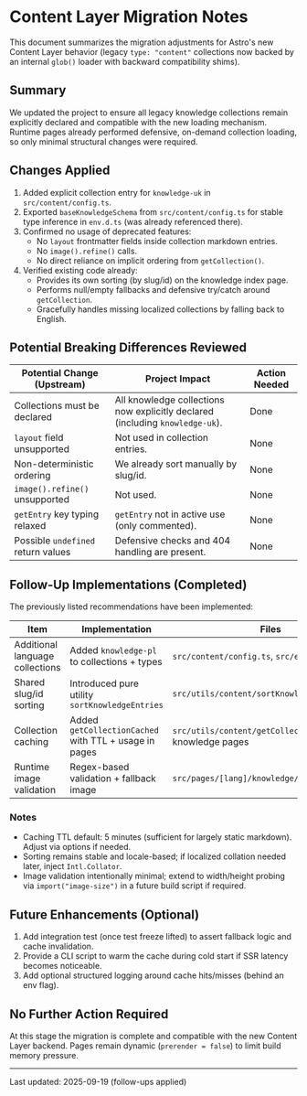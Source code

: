 # Content Layer Migration Notes

This document summarizes the migration adjustments for Astro's new Content Layer behavior (legacy
`type: "content"` collections now backed by an internal `glob()` loader with backward compatibility
shims).

## Summary

We updated the project to ensure all legacy knowledge collections remain explicitly declared and
compatible with the new loading mechanism. Runtime pages already performed defensive, on-demand
collection loading, so only minimal structural changes were required.

## Changes Applied

1. Added explicit collection entry for `knowledge-uk` in `src/content/config.ts`.
2. Exported `baseKnowledgeSchema` from `src/content/config.ts` for stable type inference in
   `env.d.ts` (was already referenced there).
3. Confirmed no usage of deprecated features:
   - No `layout` frontmatter fields inside collection markdown entries.
   - No `image().refine()` calls.
   - No direct reliance on implicit ordering from `getCollection()`.
4. Verified existing code already:
   - Provides its own sorting (by slug/id) on the knowledge index page.
   - Performs null/empty fallbacks and defensive try/catch around `getCollection`.
   - Gracefully handles missing localized collections by falling back to English.

## Potential Breaking Differences Reviewed

| Potential Change (Upstream)        | Project Impact                                                                | Action Needed |
| ---------------------------------- | ----------------------------------------------------------------------------- | ------------- |
| Collections must be declared       | All knowledge collections now explicitly declared (including `knowledge-uk`). | Done          |
| `layout` field unsupported         | Not used in collection entries.                                               | None          |
| Non-deterministic ordering         | We already sort manually by slug/id.                                          | None          |
| `image().refine()` unsupported     | Not used.                                                                     | None          |
| `getEntry` key typing relaxed      | `getEntry` not in active use (only commented).                                | None          |
| Possible `undefined` return values | Defensive checks and 404 handling are present.                                | None          |

## Follow-Up Implementations (Completed)

The previously listed recommendations have been implemented:

| Item                            | Implementation                                        | Files                                                       |
| ------------------------------- | ----------------------------------------------------- | ----------------------------------------------------------- |
| Additional language collections | Added `knowledge-pl` to collections + types           | `src/content/config.ts`, `src/env.d.ts`                     |
| Shared slug/id sorting          | Introduced pure utility `sortKnowledgeEntries`        | `src/utils/content/sortKnowledgeEntries.ts`                 |
| Collection caching              | Added `getCollectionCached` with TTL + usage in pages | `src/utils/content/getCollectionCached.ts`, knowledge pages |
| Runtime image validation        | Regex-based validation + fallback image               | `src/pages/[lang]/knowledge/[...slug].astro`                |

### Notes

- Caching TTL default: 5 minutes (sufficient for largely static markdown). Adjust via options if
  needed.
- Sorting remains stable and locale-based; if localized collation needed later, inject
  `Intl.Collator`.
- Image validation intentionally minimal; extend to width/height probing via `import("image-size")`
  in a future build script if required.

## Future Enhancements (Optional)

1. Add integration test (once test freeze lifted) to assert fallback logic and cache invalidation.
2. Provide a CLI script to warm the cache during cold start if SSR latency becomes noticeable.
3. Add optional structured logging around cache hits/misses (behind an env flag).

## No Further Action Required

At this stage the migration is complete and compatible with the new Content Layer backend. Pages
remain dynamic (`prerender = false`) to limit build memory pressure.

---

Last updated: 2025-09-19 (follow-ups applied)
